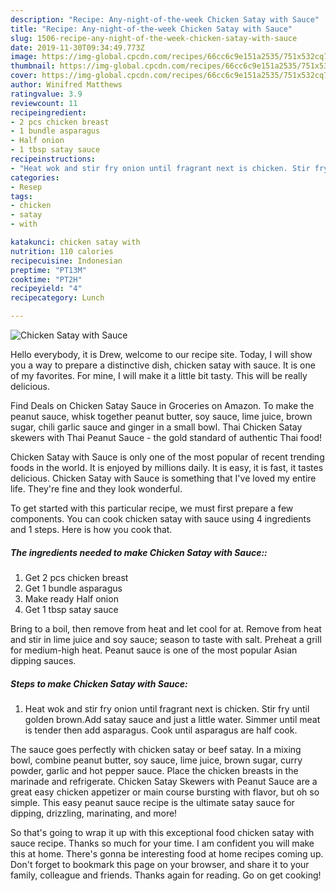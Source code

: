 ```yaml
---
description: "Recipe: Any-night-of-the-week Chicken Satay with Sauce"
title: "Recipe: Any-night-of-the-week Chicken Satay with Sauce"
slug: 1506-recipe-any-night-of-the-week-chicken-satay-with-sauce
date: 2019-11-30T09:34:49.773Z
image: https://img-global.cpcdn.com/recipes/66cc6c9e151a2535/751x532cq70/chicken-satay-with-sauce-recipe-main-photo.jpg
thumbnail: https://img-global.cpcdn.com/recipes/66cc6c9e151a2535/751x532cq70/chicken-satay-with-sauce-recipe-main-photo.jpg
cover: https://img-global.cpcdn.com/recipes/66cc6c9e151a2535/751x532cq70/chicken-satay-with-sauce-recipe-main-photo.jpg
author: Winifred Matthews
ratingvalue: 3.9
reviewcount: 11
recipeingredient:
- 2 pcs chicken breast
- 1 bundle asparagus
- Half onion
- 1 tbsp satay sauce
recipeinstructions:
- "Heat wok and stir fry onion until fragrant next is chicken. Stir fry until golden brown.Add satay sauce and just a little water. Simmer until meat is tender then add asparagus. Cook until asparagus are half cook."
categories:
- Resep
tags:
- chicken
- satay
- with

katakunci: chicken satay with
nutrition: 110 calories
recipecuisine: Indonesian
preptime: "PT13M"
cooktime: "PT2H"
recipeyield: "4"
recipecategory: Lunch

---
```



![Chicken Satay with Sauce](https://img-global.cpcdn.com/recipes/66cc6c9e151a2535/751x532cq70/chicken-satay-with-sauce-recipe-main-photo.jpg)

Hello everybody, it is Drew, welcome to our recipe site. Today, I will show you a way to prepare a distinctive dish, chicken satay with sauce. It is one of my favorites. For mine, I will make it a little bit tasty. This will be really delicious.

Find Deals on Chicken Satay Sauce in Groceries on Amazon. To make the peanut sauce, whisk together peanut butter, soy sauce, lime juice, brown sugar, chili garlic sauce and ginger in a small bowl. Thai Chicken Satay skewers with Thai Peanut Sauce - the gold standard of authentic Thai food!

Chicken Satay with Sauce is only one of the most popular of recent trending foods in the world. It is enjoyed by millions daily. It is easy, it is fast, it tastes delicious. Chicken Satay with Sauce is something that I've loved my entire life. They're fine and they look wonderful.


To get started with this particular recipe, we must first prepare a few components. You can cook chicken satay with sauce using 4 ingredients and 1 steps. Here is how you cook that.

##### The ingredients needed to make Chicken Satay with Sauce::

1. Get 2 pcs chicken breast
1. Get 1 bundle asparagus
1. Make ready Half onion
1. Get 1 tbsp satay sauce


Bring to a boil, then remove from heat and let cool for at. Remove from heat and stir in lime juice and soy sauce; season to taste with salt. Preheat a grill for medium-high heat. Peanut sauce is one of the most popular Asian dipping sauces. 

##### Steps to make Chicken Satay with Sauce:

1. Heat wok and stir fry onion until fragrant next is chicken. Stir fry until golden brown.Add satay sauce and just a little water. Simmer until meat is tender then add asparagus. Cook until asparagus are half cook.


The sauce goes perfectly with chicken satay or beef satay. In a mixing bowl, combine peanut butter, soy sauce, lime juice, brown sugar, curry powder, garlic and hot pepper sauce. Place the chicken breasts in the marinade and refrigerate. Chicken Satay Skewers with Peanut Sauce are a great easy chicken appetizer or main course bursting with flavor, but oh so simple. This easy peanut sauce recipe is the ultimate satay sauce for dipping, drizzling, marinating, and more! 

So that's going to wrap it up with this exceptional food chicken satay with sauce recipe. Thanks so much for your time. I am confident you will make this at home. There's gonna be interesting food at home recipes coming up. Don't forget to bookmark this page on your browser, and share it to your family, colleague and friends. Thanks again for reading. Go on get cooking!
